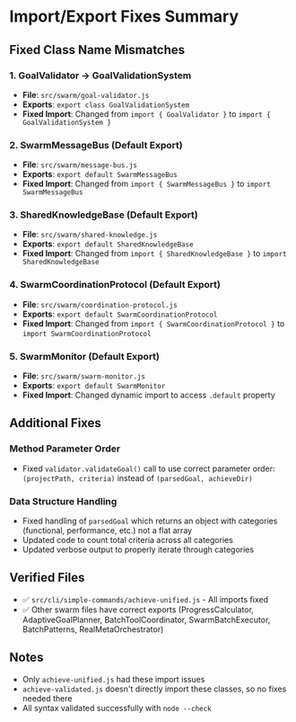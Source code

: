 # Import/Export Fixes Summary

## Fixed Class Name Mismatches

### 1. GoalValidator → GoalValidationSystem
- **File**: `src/swarm/goal-validator.js`
- **Exports**: `export class GoalValidationSystem`
- **Fixed Import**: Changed from `import { GoalValidator }` to `import { GoalValidationSystem }`

### 2. SwarmMessageBus (Default Export)
- **File**: `src/swarm/message-bus.js`
- **Exports**: `export default SwarmMessageBus`
- **Fixed Import**: Changed from `import { SwarmMessageBus }` to `import SwarmMessageBus`

### 3. SharedKnowledgeBase (Default Export)
- **File**: `src/swarm/shared-knowledge.js`
- **Exports**: `export default SharedKnowledgeBase`
- **Fixed Import**: Changed from `import { SharedKnowledgeBase }` to `import SharedKnowledgeBase`

### 4. SwarmCoordinationProtocol (Default Export)
- **File**: `src/swarm/coordination-protocol.js`
- **Exports**: `export default SwarmCoordinationProtocol`
- **Fixed Import**: Changed from `import { SwarmCoordinationProtocol }` to `import SwarmCoordinationProtocol`

### 5. SwarmMonitor (Default Export)
- **File**: `src/swarm/swarm-monitor.js`
- **Exports**: `export default SwarmMonitor`
- **Fixed Import**: Changed dynamic import to access `.default` property

## Additional Fixes

### Method Parameter Order
- Fixed `validator.validateGoal()` call to use correct parameter order: `(projectPath, criteria)` instead of `(parsedGoal, achieveDir)`

### Data Structure Handling
- Fixed handling of `parsedGoal` which returns an object with categories (functional, performance, etc.) not a flat array
- Updated code to count total criteria across all categories
- Updated verbose output to properly iterate through categories

## Verified Files
- ✅ `src/cli/simple-commands/achieve-unified.js` - All imports fixed
- ✅ Other swarm files have correct exports (ProgressCalculator, AdaptiveGoalPlanner, BatchToolCoordinator, SwarmBatchExecutor, BatchPatterns, RealMetaOrchestrator)

## Notes
- Only `achieve-unified.js` had these import issues
- `achieve-validated.js` doesn't directly import these classes, so no fixes needed there
- All syntax validated successfully with `node --check`